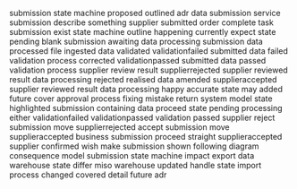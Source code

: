 submission state machine proposed outlined adr data submission service submission describe something supplier submitted order complete task submission exist state machine outline happening currently expect state pending blank submission awaiting data processing submission data processed file ingested data validated validationfailed submitted data failed validation process corrected validationpassed submitted data passed validation process supplier review result supplierrejected supplier reviewed result data processing rejected realised data amended supplieraccepted supplier reviewed result data processing happy accurate state may added future cover approval process fixing mistake return system model state highlighted submission containing data proceed state pending processing either validationfailed validationpassed validation passed supplier reject submission move supplierrejected accept submission move supplieraccepted business submission proceed straight supplieraccepted supplier confirmed wish make submission shown following diagram consequence model submission state machine impact export data warehouse state differ miso warehouse updated handle state import process changed covered detail future adr